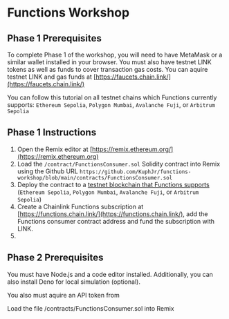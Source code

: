 # Functions Workshop

## Phase 1 Prerequisites

To complete Phase 1 of the workshop, you will need to have MetaMask or a similar wallet installed in your browser.
You must also have testnet LINK tokens as well as funds to cover transaction gas costs.
You can aquire testnet LINK and gas funds at [https://faucets.chain.link/](https://faucets.chain.link/)

You can follow this tutorial on all testnet chains which Functions currently supports:
`Ethereum Sepolia`, `Polygon Mumbai`, `Avalanche Fuji`, or `Arbitrum Sepolia`

## Phase 1 Instructions

1. Open the Remix editor at [https://remix.ethereum.org/](https://remix.ethereum.org)
2. Load the `/contract/FunctionsConsumer.sol` Solidity contract into Remix using the Github URL `https://github.com/KuphJr/functions-workshop/blob/main/contracts/FunctionsConsumer.sol`
3. Deploy the contract to a [testnet blockchain that Functions supports](https://docs.chain.link/chainlink-functions/supported-networks) (`Ethereum Sepolia`, `Polygon Mumbai`, `Avalanche Fuji`, or `Arbitrum Sepolia`)
4. Create a Chainlink Functions subscription at [https://functions.chain.link/](https://functions.chain.link/), add the Functions consumer contract address and fund the subscription with LINK.
5. 

## Phase 2 Prerequisites

You must have Node.js and a code editor installed. Additionally, you can also install Deno for local simulation (optional).

You also must aquire an API token from 

Load the file /contracts/FunctionsConsumer.sol into Remix
